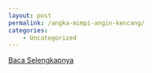 ```yaml
---
layout: post
permalink: /angka-mimpi-angin-kencang/
categories:
    - Uncategorized
---
```


[Baca Selengkapnya](/05)